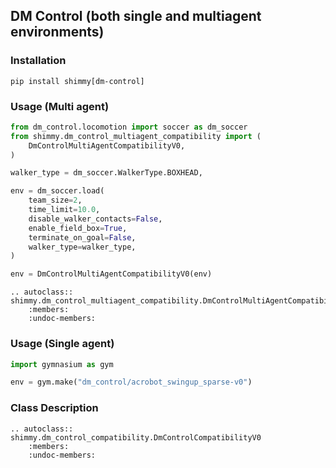 ## DM Control (both single and multiagent environments)

### Installation
```
pip install shimmy[dm-control]
```

### Usage (Multi agent)
```python
from dm_control.locomotion import soccer as dm_soccer
from shimmy.dm_control_multiagent_compatibility import (
    DmControlMultiAgentCompatibilityV0,
)

walker_type = dm_soccer.WalkerType.BOXHEAD,

env = dm_soccer.load(
    team_size=2,
    time_limit=10.0,
    disable_walker_contacts=False,
    enable_field_box=True,
    terminate_on_goal=False,
    walker_type=walker_type,
)

env = DmControlMultiAgentCompatibilityV0(env)
```

```{eval-rst}
.. autoclass:: shimmy.dm_control_multiagent_compatibility.DmControlMultiAgentCompatibilityV0
    :members:
    :undoc-members:
```

### Usage (Single agent)
```python
import gymnasium as gym

env = gym.make("dm_control/acrobot_swingup_sparse-v0")
```

### Class Description
```{eval-rst}
.. autoclass:: shimmy.dm_control_compatibility.DmControlCompatibilityV0
    :members:
    :undoc-members:
```